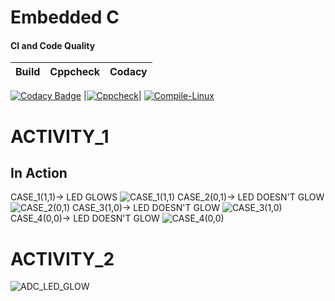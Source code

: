 # Embedded C 

#### CI and Code Quality
|Build|Cppcheck|Codacy|
|:--:|:--:|:--:|
[![Codacy Badge](https://api.codacy.com/project/badge/Grade/67d8593bd43f432bb75e2897ac035597)](https://app.codacy.com/gh/260214/Embedded_Activity?utm_source=github.com&utm_medium=referral&utm_content=260214/Embedded_Activity&utm_campaign=Badge_Grade_Settings)
|[![Cppcheck](https://github.com/260214/Embedded_Activity/actions/workflows/CodeQuality.yml/badge.svg)](https://github.com/260214/Embedded_Activity/actions/workflows/CodeQuality.yml)| [![Compile-Linux](https://github.com/260214/Embedded_Activity/actions/workflows/Compile.yml/badge.svg)](https://github.com/260214/Embedded_Activity/actions/workflows/Compile.yml)
# ACTIVITY_1

## In Action
CASE_1(1,1)-> LED GLOWS
![CASE_1(1,1)](ACTIVITY-1/PIC1.png)
CASE_2(0,1)-> LED DOESN'T GLOW
![CASE_2(0,1)](ACTIVITY-1/PIC2.png)
CASE_3(1,0)-> LED DOESN'T GLOW
![CASE_3(1,0)](ACTIVITY-1/PIC3.png)
CASE_4(0,0)-> LED DOESN'T GLOW
![CASE_4(0,0)](ACTIVITY-1/PIC4.png)

# ACTIVITY_2
![ADC_LED_GLOW](ACTIVITY-1/ACT_2.png)





